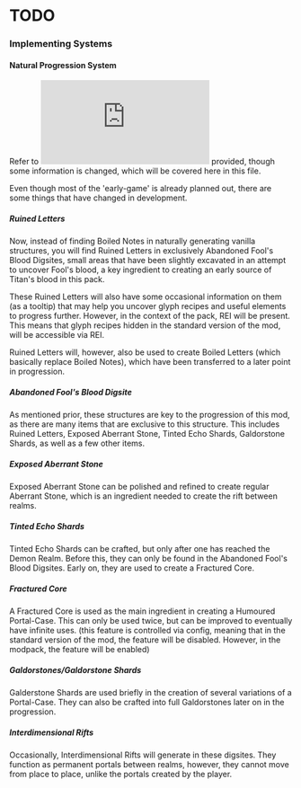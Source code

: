# TODO

### Implementing Systems
#### Natural Progression System

Refer to ![The Base Progression Guide](https://github.com/DakotaPride/boiling-apprentice/blob/master/src/main/java/net/dakotapride/boilingwitch/progressionDraft/PROGRESSION.md) provided, though some information is changed, which will be covered here in this file.

Even though most of the 'early-game' is already planned out, there are some things that have changed in development.

##### Ruined Letters
Now, instead of finding Boiled Notes in naturally generating vanilla structures, you will find Ruined Letters in exclusively Abandoned Fool's Blood Digsites, small areas that have been slightly excavated in an attempt to uncover Fool's blood, a key ingredient to creating an early source of Titan's blood in this pack.

These Ruined Letters will also have some occasional information on them (as a tooltip) that may help you uncover glyph recipes and useful elements to progress further. However, in the context of the pack, REI will be present. This means that glyph recipes hidden in the standard version of the mod, will be accessible via REI.

Ruined Letters will, however, also be used to create Boiled Letters (which basically replace Boiled Notes), which have been transferred to a later point in progression.

##### Abandoned Fool's Blood Digsite
As mentioned prior, these structures are key to the progression of this mod, as there are many items that are exclusive to this structure. This includes Ruined Letters, Exposed Aberrant Stone, Tinted Echo Shards, Galdorstone Shards, as well as a few other items.

##### Exposed Aberrant Stone
Exposed Aberrant Stone can be polished and refined to create regular Aberrant Stone, which is an ingredient needed to create the rift between realms.

##### Tinted Echo Shards
Tinted Echo Shards can be crafted, but only after one has reached the Demon Realm. Before this, they can only be found in the Abandoned Fool's Blood Digsites. Early on, they are used to create a Fractured Core.

##### Fractured Core
A Fractured Core is used as the main ingredient in creating a Humoured Portal-Case. This can only be used twice, but can be improved to eventually have infinite uses. (this feature is controlled via config, meaning that in the standard version of the mod, the feature will be disabled. However, in the modpack, the feature will be enabled)

##### Galdorstones/Galdorstone Shards
Galderstone Shards are used briefly in the creation of several variations of a Portal-Case. They can also be crafted into full Galdorstones later on in the progression.

##### Interdimensional Rifts
Occasionally, Interdimensional Rifts will generate in these digsites. They function as permanent portals between realms, however, they cannot move from place to place, unlike the portals created by the player.
